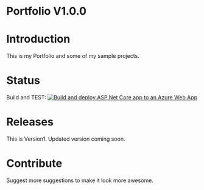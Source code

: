 # Portfolio V1.0.0

# Introduction
This is my Portfolio and some of my sample projects.

# Status
Build and TEST: [![Build and deploy ASP.Net Core app to an Azure Web App](https://github.com/SharmaAishna/My-Portfolio/actions/workflows/azure-webapps-dotnet-core.yml/badge.svg)](https://github.com/SharmaAishna/My-Portfolio/actions/workflows/azure-webapps-dotnet-core.yml)

# Releases
This is Version1. Updated version coming soon.

# Contribute
Suggest more suggestions to make it look more awesome.
